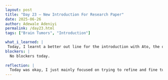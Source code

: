 ```yaml
---
layout: post
title: "Day 23 – New Introduction For Research Paper"
date: 2025-06-26
author: Adewale Adeniyi
permalink: /day23.html
tags: ["Brain Tumors", "Introduction"]

what_i_learned: |
 Today, I learnt a better out line for the introduction with Ato, the outline we made included background and context, where the goal is to introduce brain tumors and their clinical burden, introduce genetic biomarkers and machine learning in health, Overview of brain tumors (types, grades, and challenges in diagnosis), importance of early detection and classification, role of genetics and transcriptomics in cancer biology, introduction to genetic biomarkers (e.g., upregulation/downregulation, diagnostic potential), brief explanation of machine learning in modern biomedicine, rationale for integrating machine learning with transcriptomic data for brain tumor analysis. The Second point would be Problem Statement, where the goal would be to define the research problem and its significance, limitations of traditional diagnostic approaches (e.g., imaging, histopathology), challenges in identifying meaningful biomarkers manually, need for AI-driven methods to uncover patterns in large genomic datasets. The third point would be objectives and research where the goal is to state your aims clearly, based on the overview you provided, list the goals you've already written, rephrased as formal research objectives
blockers: |
  No blockers today.
 
reflection: |
  Today was okay, I just mainly focused on trying to refine and fine tune the previous introduction for the research paper, I also went back to some sources to confirm some statements and along the way Ato found some new source that supports our research and also gives in depth to artificial intelligent application to brain tumor research.
---
```

